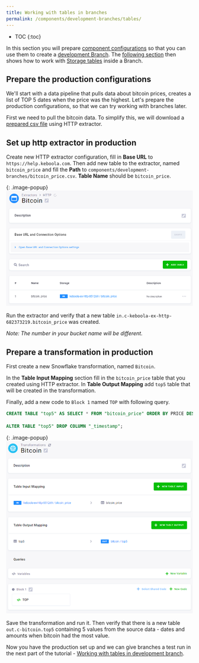 ```yaml
---
title: Working with tables in branches
permalink: /components/development-branches/tables/
---
```


* TOC
{:toc}

In this section you will prepare [component configurations](tood) so that you can use them to create a [development Branch](todo).
The [following section](/components/development-branches/tables/in-branch/) then shows how to work with [Storage tables](todo) inside a Branch.

## Prepare the production configurations

We'll start with a data pipeline that pulls data about bitcoin prices, creates a list of TOP 5 dates when the price was the highest. Let's prepare the production configurations, so that we can try working with branches later.

First we need to pull the bitcoin data. To simplify this, we will download a [prepared csv file](/components/development-branches/bitcoin_price.csv) using HTTP extractor.

## Set up http extractor in production

Create new HTTP extractor configuration, fill in **Base URL** to `https://help.keboola.com`. Then add new table to the extractor, named `bitcoin_price` and fill the **Path** to `components/development-branches/bitcoin_price.csv`. **Table Name** should be `bitcoin_price`.

{: .image-popup}
![Prepared HTTP extractor](/components/development-branches/http-ex-prod-set-up.png)

Run the extractor and verify that a new table `in.c-keboola-ex-http-682373219.bitcoin_price` was created.

*Note: The number in your bucket name will be different.*

## Prepare a transformation in production

First create a new Snowflake transformation, named `Bitcoin`.

In the **Table Input Mapping** section fill in the `bitcoin_price` table that you created using HTTP extractor. In **Table Output Mapping** add `top5` table that will be created in the transformation.

Finally, add a new code to `Block 1` named `TOP` with following query.

```SQL
CREATE TABLE "top5" AS SELECT * FROM "bitcoin_price" ORDER BY PRICE DESC LIMIT 5;

ALTER TABLE "top5" DROP COLUMN "_timestamp";
```

{: .image-popup}
![Prepared HTTP extractor](/components/development-branches/transformation-prod-set-up.png)

Save the transformation and run it. Then verify that there is a new table `out.c-bitcoin.top5` containing 5 values from the source data - dates and amounts when bitcoin had the most value.

Now you have the production set up and we can give branches a test run in the next part of the tutorial - [Working with tables in development branch](/components/development-branches/tables/in-branch/).
